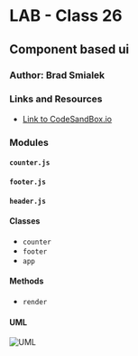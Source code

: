 # LAB - Class 26 

## Component based ui

### Author: Brad Smialek

### Links and Resources
* [Link to CodeSandBox.io](https://codesandbox.io/s/starter-code-3s0et)


### Modules
#### `counter.js`
#### `footer.js`
#### `header.js`

#### Classes
* `counter `
* `footer `
* `app `
  
#### Methods
* `render`

#### UML
![UML]()